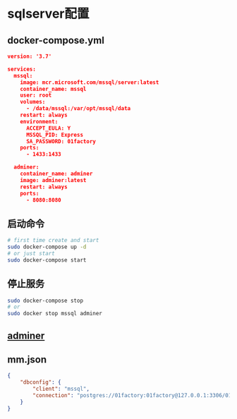 # sqlserver配置

## docker-compose.yml

```json
version: '3.7'

services:
  mssql:
    image: mcr.microsoft.com/mssql/server:latest
    container_name: mssql
    user: root
    volumes:
      - /data/mssql:/var/opt/mssql/data
    restart: always
    environment:
      ACCEPT_EULA: Y
      MSSQL_PID: Express
      SA_PASSWORD: 01factory
    ports:
      - 1433:1433

  adminer:
    container_name: adminer
    image: adminer:latest
    restart: always
    ports:
      - 8080:8080
```

## 启动命令

```sh
# first time create and start
sudo docker-compose up -d
# or just start
sudo docker-compose start
```

## 停止服务

```sh
sudo docker-compose stop
# or
sudo docker stop mssql adminer
```

## [adminer](http://127.0.0.1:8080/?pgsql=mssql&username=sa)

## mm.json

```json
{
	"dbconfig": {
		"client": "mssql",
		"connection": "postgres://01factory:01factory@127.0.0.1:3306/01factory"
	}
}
```
